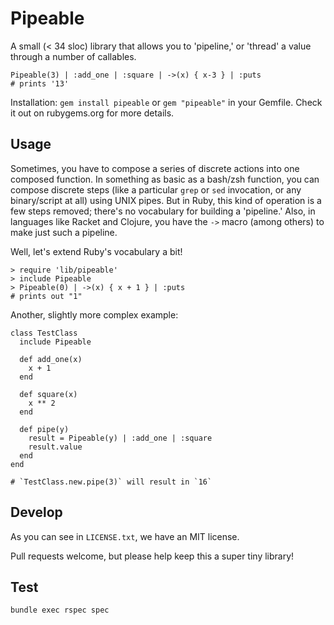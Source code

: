 # Pipeable

A small (< 34 sloc) library that allows you to 'pipeline,' or 'thread' a value
through a number of callables.

```
Pipeable(3) | :add_one | :square | ->(x) { x-3 } | :puts
# prints '13'
```

Installation: `gem install pipeable` or `gem "pipeable"` in your Gemfile. Check
it out on rubygems.org for more details.

## Usage

Sometimes, you have to compose a series of discrete actions into one composed
function. In something as basic as a bash/zsh function, you can compose
discrete steps (like a particular `grep` or `sed` invocation, or any
binary/script at all) using UNIX pipes. But in Ruby, this kind of operation is
a few steps removed; there's no vocabulary for building a 'pipeline.' Also, in
languages like Racket and Clojure, you have the `->` macro (among others) to
make just such a pipeline.

Well, let's extend Ruby's vocabulary a bit!

```
> require 'lib/pipeable'
> include Pipeable
> Pipeable(0) | ->(x) { x + 1 } | :puts
# prints out "1"
```

Another, slightly more complex example:

```
class TestClass
  include Pipeable
  
  def add_one(x)
    x + 1
  end

  def square(x)
    x ** 2
  end
  
  def pipe(y)
    result = Pipeable(y) | :add_one | :square
    result.value
  end
end

# `TestClass.new.pipe(3)` will result in `16`
```

## Develop

As you can see in `LICENSE.txt`, we have an MIT license.

Pull requests welcome, but please help keep this a super tiny library!

## Test

```
bundle exec rspec spec
```



